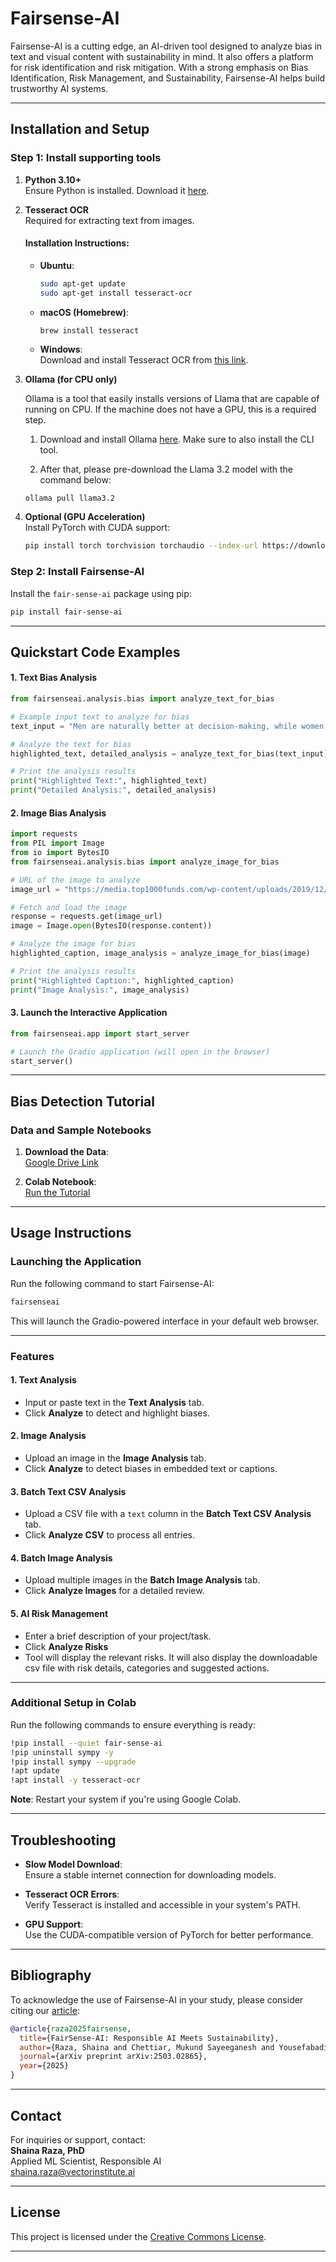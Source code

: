 
# **Fairsense-AI**

Fairsense-AI is a cutting edge, an AI-driven tool designed to analyze bias in text and visual content with sustainability in mind. It also offers a platform for risk identification and risk mitigation. With a strong emphasis on Bias Identification, Risk Management, and Sustainability, Fairsense-AI helps build trustworthy AI systems.

---

## **Installation and Setup**

### **Step 1: Install supporting tools**

1. **Python 3.10+**  
   Ensure Python is installed. Download it [here](https://www.python.org/downloads/).


2. **Tesseract OCR**  
   Required for extracting text from images.

   #### Installation Instructions:
   - **Ubuntu**:
     ```bash
     sudo apt-get update
     sudo apt-get install tesseract-ocr
     ```
   - **macOS (Homebrew)**:
     ```bash
     brew install tesseract
     ```
   - **Windows**:  
     Download and install Tesseract OCR from [this link](https://github.com/UB-Mannheim/tesseract/wiki).


3. **Ollama (for CPU only)**
    
    Ollama is a tool that easily installs versions of Llama that are capable of
    running on CPU. If the machine does not have a GPU, this is a required step.
    
    1. Download and install Ollama [here](https://ollama.com/download). Make sure to also install the CLI tool.

    2. After that, please pre-download the Llama 3.2 model with the command below:
    ```shell
    ollama pull llama3.2
    ````

4. **Optional (GPU Acceleration)**  
   Install PyTorch with CUDA support:

   ```bash
   pip install torch torchvision torchaudio --index-url https://download.pytorch.org/whl/cu117
   ```

### **Step 2: Install Fairsense-AI**

Install the `fair-sense-ai` package using pip:

```bash
pip install fair-sense-ai
```

---

## Quickstart Code Examples

#### **1. Text Bias Analysis**

```python
from fairsenseai.analysis.bias import analyze_text_for_bias

# Example input text to analyze for bias
text_input = "Men are naturally better at decision-making, while women excel at emotional tasks."

# Analyze the text for bias
highlighted_text, detailed_analysis = analyze_text_for_bias(text_input)

# Print the analysis results
print("Highlighted Text:", highlighted_text)
print("Detailed Analysis:", detailed_analysis)
```

#### **2. Image Bias Analysis**

```python
import requests
from PIL import Image
from io import BytesIO
from fairsenseai.analysis.bias import analyze_image_for_bias

# URL of the image to analyze
image_url = "https://media.top1000funds.com/wp-content/uploads/2019/12/iStock-525807555.jpg"

# Fetch and load the image
response = requests.get(image_url)
image = Image.open(BytesIO(response.content))

# Analyze the image for bias
highlighted_caption, image_analysis = analyze_image_for_bias(image)

# Print the analysis results
print("Highlighted Caption:", highlighted_caption)
print("Image Analysis:", image_analysis)
```

#### **3. Launch the Interactive Application**

```python
from fairsenseai.app import start_server

# Launch the Gradio application (will open in the browser)
start_server()
```

---
## **Bias Detection Tutorial**

### **Data and Sample Notebooks**

1. **Download the Data**:  
   [Google Drive Link](https://drive.google.com/drive/folders/1_D7lTz-TC6yhV7xsZIDzk-tJvl4TAwyi?usp=sharing)

2. **Colab Notebook**:  
   [Run the Tutorial](https://colab.research.google.com/drive/1en8JtZTAIa5MuV5OZWYNteYl95Ql9xy7?usp=sharing)

---

## **Usage Instructions**

### **Launching the Application**

Run the following command to start Fairsense-AI:

```bash
fairsenseai
```

This will launch the Gradio-powered interface in your default web browser.

---

### **Features**

#### **1. Text Analysis**
- Input or paste text in the **Text Analysis** tab.
- Click **Analyze** to detect and highlight biases.

#### **2. Image Analysis**
- Upload an image in the **Image Analysis** tab.
- Click **Analyze** to detect biases in embedded text or captions.

#### **3. Batch Text CSV Analysis**
- Upload a CSV file with a `text` column in the **Batch Text CSV Analysis** tab.
- Click **Analyze CSV** to process all entries.

#### **4. Batch Image Analysis**
- Upload multiple images in the **Batch Image Analysis** tab.
- Click **Analyze Images** for a detailed review.

#### **5. AI Risk Management**
- Enter a brief description of your project/task.
- Click **Analyze Risks**
- Tool will display the relevant risks. It will also display the downloadable csv file with risk details, categories and suggested actions.

---



### **Additional Setup in Colab**

Run the following commands to ensure everything is ready:

```bash
!pip install --quiet fair-sense-ai
!pip uninstall sympy -y
!pip install sympy --upgrade
!apt update
!apt install -y tesseract-ocr
```

**Note**: Restart your system if you're using Google Colab.

---

## **Troubleshooting**

- **Slow Model Download**:  
  Ensure a stable internet connection for downloading models.

- **Tesseract OCR Errors**:  
  Verify Tesseract is installed and accessible in your system's PATH.

- **GPU Support**:  
  Use the CUDA-compatible version of PyTorch for better performance.

---
## **Bibliography**

To acknowledge the use of Fairsense-AI in your study, please consider citing our [article](https://arxiv.org/abs/2503.02865):

```bibtex
@article{raza2025fairsense,
  title={FairSense-AI: Responsible AI Meets Sustainability},
  author={Raza, Shaina and Chettiar, Mukund Sayeeganesh and Yousefabadi, Matin and Khan, Tahniat and Lotif, Marcelo},
  journal={arXiv preprint arXiv:2503.02865},
  year={2025}
}
```

---

## **Contact**

For inquiries or support, contact:  
**Shaina Raza, PhD**  
Applied ML Scientist, Responsible AI  
[shaina.raza@vectorinstitute.ai](mailto:shaina.raza@torontomu.ca)

---

## **License**

This project is licensed under the [Creative Commons License](https://creativecommons.org/licenses/).

---

